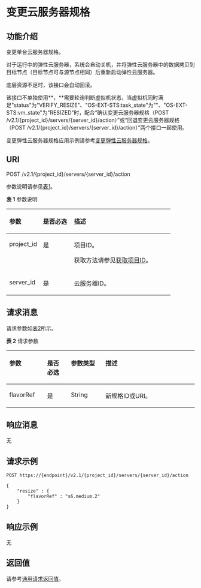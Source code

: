 # 变更云服务器规格<a name="ZH-CN_TOPIC_0028714261"></a>

## 功能介绍<a name="section5763990416457"></a>

变更单台云服务器规格。

对于运行中的弹性云服务器，系统会自动关机，并将弹性云服务器中的数据拷贝到目标节点（目标节点可与源节点相同）后重新启动弹性云服务器。

底层资源不足时，该接口会自动回滚。

该接口不单独使用**，**需要轮询判断虚拟机状态，当虚拟机同时满足"status"为"VERIFY\_RESIZE"、"OS-EXT-STS:task\_state"为""、"OS-EXT-STS:vm\_state"为"RESIZED"时，配合“确认变更云服务器规格（POST /v2.1/\{project\_id\}/servers/\{server\_id\}/action）”或“回退变更云服务器规格（POST /v2.1/\{project\_id\}/servers/\{server\_id\}/action）”两个接口一起使用。

变更弹性云服务器规格应用示例请参考[变更弹性云服务器规格](变更弹性云服务器规格.md)。

## URI<a name="section934152916457"></a>

POST /v2.1/\{project\_id\}/servers/\{server\_id\}/action

参数说明请参见[表1](#table3588765216457)。

**表 1**  参数说明

<a name="table3588765216457"></a>
<table><thead align="left"><tr id="row3213599316457"><th class="cellrowborder" valign="top" width="20.549999999999997%" id="mcps1.2.4.1.1"><p id="p5187119"><a name="p5187119"></a><a name="p5187119"></a>参数</p>
</th>
<th class="cellrowborder" valign="top" width="18.86%" id="mcps1.2.4.1.2"><p id="p17503500"><a name="p17503500"></a><a name="p17503500"></a>是否必选</p>
</th>
<th class="cellrowborder" valign="top" width="60.589999999999996%" id="mcps1.2.4.1.3"><p id="p8497414"><a name="p8497414"></a><a name="p8497414"></a>描述</p>
</th>
</tr>
</thead>
<tbody><tr id="row5283576216457"><td class="cellrowborder" valign="top" width="20.549999999999997%" headers="mcps1.2.4.1.1 "><p id="p5183832116457"><a name="p5183832116457"></a><a name="p5183832116457"></a>project_id</p>
</td>
<td class="cellrowborder" valign="top" width="18.86%" headers="mcps1.2.4.1.2 "><p id="p3815449716457"><a name="p3815449716457"></a><a name="p3815449716457"></a>是</p>
</td>
<td class="cellrowborder" valign="top" width="60.589999999999996%" headers="mcps1.2.4.1.3 "><p id="p37593705"><a name="p37593705"></a><a name="p37593705"></a>项目ID。</p>
<p id="p1180512217438"><a name="p1180512217438"></a><a name="p1180512217438"></a>获取方法请参见<a href="获取项目ID.md">获取项目ID</a>。</p>
</td>
</tr>
<tr id="row3155913116457"><td class="cellrowborder" valign="top" width="20.549999999999997%" headers="mcps1.2.4.1.1 "><p id="p615277916457"><a name="p615277916457"></a><a name="p615277916457"></a>server_id</p>
</td>
<td class="cellrowborder" valign="top" width="18.86%" headers="mcps1.2.4.1.2 "><p id="p2861306316457"><a name="p2861306316457"></a><a name="p2861306316457"></a>是</p>
</td>
<td class="cellrowborder" valign="top" width="60.589999999999996%" headers="mcps1.2.4.1.3 "><p id="p3595679216457"><a name="p3595679216457"></a><a name="p3595679216457"></a><span id="text18530237104612"><a name="text18530237104612"></a><a name="text18530237104612"></a>云服务器</span>ID。</p>
</td>
</tr>
</tbody>
</table>

## 请求消息<a name="section5517568016457"></a>

请求参数如[表2](#table2242889516457)所示。

**表 2**  请求参数

<a name="table2242889516457"></a>
<table><thead align="left"><tr id="row3650219016457"><th class="cellrowborder" valign="top" width="20.11%" id="mcps1.2.5.1.1"><p id="zh-cn_topic_0057973030_p1494644"><a name="zh-cn_topic_0057973030_p1494644"></a><a name="zh-cn_topic_0057973030_p1494644"></a>参数</p>
</th>
<th class="cellrowborder" valign="top" width="12.629999999999999%" id="mcps1.2.5.1.2"><p id="zh-cn_topic_0057973030_p8469150"><a name="zh-cn_topic_0057973030_p8469150"></a><a name="zh-cn_topic_0057973030_p8469150"></a>是否必选</p>
</th>
<th class="cellrowborder" valign="top" width="18.29%" id="mcps1.2.5.1.3"><p id="zh-cn_topic_0057973030_p53957349"><a name="zh-cn_topic_0057973030_p53957349"></a><a name="zh-cn_topic_0057973030_p53957349"></a>参数类型</p>
</th>
<th class="cellrowborder" valign="top" width="48.97%" id="mcps1.2.5.1.4"><p id="zh-cn_topic_0057973030_p14912584"><a name="zh-cn_topic_0057973030_p14912584"></a><a name="zh-cn_topic_0057973030_p14912584"></a>描述</p>
</th>
</tr>
</thead>
<tbody><tr id="row1418337416457"><td class="cellrowborder" valign="top" width="20.11%" headers="mcps1.2.5.1.1 "><p id="p800266116457"><a name="p800266116457"></a><a name="p800266116457"></a>flavorRef</p>
</td>
<td class="cellrowborder" valign="top" width="12.629999999999999%" headers="mcps1.2.5.1.2 "><p id="p731712146"><a name="p731712146"></a><a name="p731712146"></a>是</p>
</td>
<td class="cellrowborder" valign="top" width="18.29%" headers="mcps1.2.5.1.3 "><p id="p2633272116457"><a name="p2633272116457"></a><a name="p2633272116457"></a>String</p>
</td>
<td class="cellrowborder" valign="top" width="48.97%" headers="mcps1.2.5.1.4 "><p id="p341898416457"><a name="p341898416457"></a><a name="p341898416457"></a>新规格ID或URI。</p>
</td>
</tr>
</tbody>
</table>

## 响应消息<a name="section1759889416457"></a>

无

## 请求示例<a name="section1264820314241"></a>

```
POST https://{endpoint}/v2.1/{project_id}/servers/{server_id}/action
```

```
{
    "resize" : {
        "flavorRef" : "s6.medium.2"
    }
}
```

## 响应示例<a name="section47159401499"></a>

无

## 返回值<a name="section1180080516457"></a>

请参考[通用请求返回值](通用请求返回值.md)。

